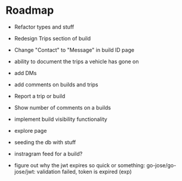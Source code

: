 # Roadmap

- Refactor types and stuff
- Redesign Trips section of build
- Change "Contact" to "Message" in build ID page
- ability to document the trips a vehicle has gone on
- add DMs
- add comments on builds and trips
- Report a trip or build
- Show number of comments on a builds
- implement build visibility functionality
- explore page
- seeding the db with stuff
- instragram feed for a build?

- figure out why the jwt expires so quick or something: go-jose/go-jose/jwt: validation failed, token is expired (exp)
